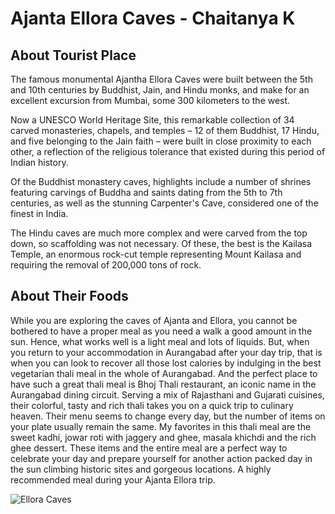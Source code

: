 # Ajanta Ellora Caves - Chaitanya K

## About Tourist Place 

The famous monumental Ajantha Ellora Caves were built between the 5th and 10th centuries by Buddhist, Jain, and Hindu monks, and make for an excellent excursion from Mumbai, some 300 kilometers to the west. 

Now a UNESCO World Heritage Site, this remarkable collection of 34 carved monasteries, chapels, and temples – 12 of them Buddhist, 17 Hindu, and five belonging to the Jain faith – were built in close proximity to each other, a reflection of the religious tolerance that existed during this period of Indian history.

Of the Buddhist monastery caves, highlights include a number of shrines featuring carvings of Buddha and saints dating from the 5th to 7th centuries, as well as the stunning Carpenter's Cave, considered one of the finest in India.

The Hindu caves are much more complex and were carved from the top down, so scaffolding was not necessary. Of these, the best is the Kailasa Temple, an enormous rock-cut temple representing Mount Kailasa and requiring the removal of 200,000 tons of rock.

## About Their Foods

While you are exploring the caves of Ajanta and Ellora, you cannot be bothered to have a proper meal as you need a walk a good amount in the sun. Hence, what works well is a light meal and lots of liquids. But, when you return to your accommodation in Aurangabad after your day trip, that is when you can look to recover all those lost calories by indulging in the best vegetarian thali meal in the whole of Aurangabad. And the perfect place to have such a great thali meal is Bhoj Thali restaurant, an iconic name in the Aurangabad dining circuit. Serving a mix of Rajasthani and Gujarati cuisines, their colorful, tasty and rich thali takes you on a quick trip to culinary heaven. Their menu seems to change every day, but the number of items on your plate usually remain the same. My favorites in this thali meal are the sweet kadhi, jowar roti with jaggery and ghee, masala khichdi and the rich ghee dessert. These items and the entire meal are a perfect way to celebrate your day and prepare yourself for another action packed day in the sun climbing historic sites and gorgeous locations. A highly recommended meal during your Ajanta Ellora trip.

<img align="center" src="https://img.traveltriangle.com/attachments/pictures/899627/original/Ajanta-Ellora-(2).jpg?tr=w-583,h-406" alt="Ellora Caves"/>
